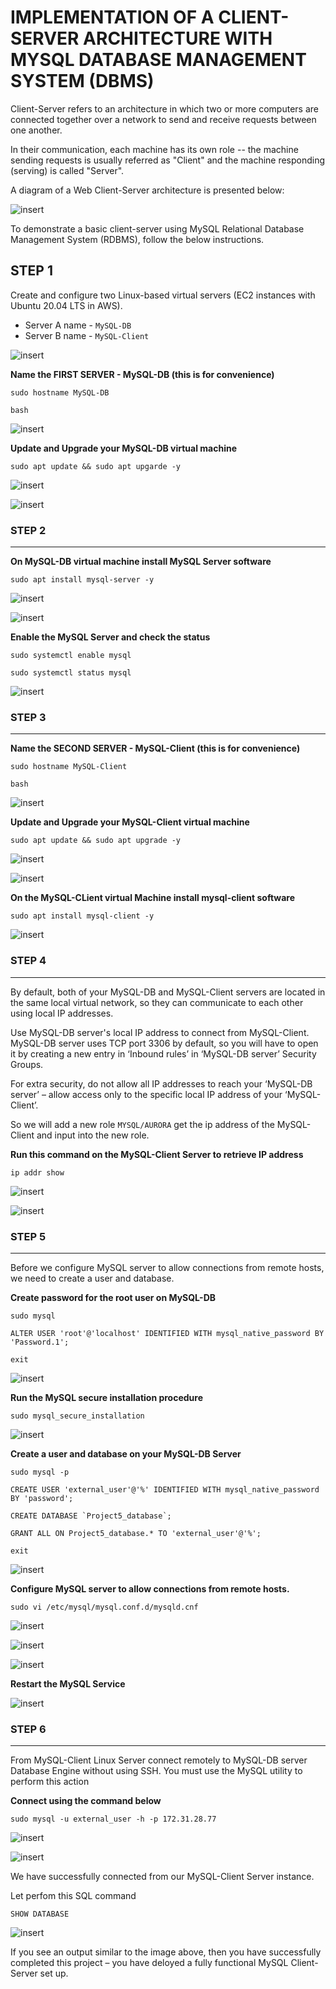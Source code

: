 # **IMPLEMENTATION OF A CLIENT-SERVER ARCHITECTURE WITH MYSQL DATABASE MANAGEMENT SYSTEM (DBMS)**

Client-Server refers to an architecture in which two or more computers are connected together over a network to send and receive requests between one another.

In their communication, each machine has its own role -- the machine sending requests is usually referred as "Client" and the machine responding (serving) is called "Server".

A diagram of a Web Client-Server architecture is presented below:

![insert](./images5/Client-server2.png)

To demonstrate a basic client-server using MySQL Relational Database Management System (RDBMS), follow the below instructions.

## **STEP 1**  

Create and configure two Linux-based virtual servers (EC2 instances with Ubuntu 20.04 LTS in AWS).

* Server A name - `MySQL-DB`
* Server B name - `MySQL-Client`

![insert](./images5/p1.PNG)

**Name the FIRST SERVER - MySQL-DB  (this is for convenience)**

```
sudo hostname MySQL-DB

bash

```

![insert](./images5/p2.PNG)

**Update and Upgrade your MySQL-DB virtual machine**

```
sudo apt update && sudo apt upgarde -y

```

![insert](./images5/p3.PNG)

![insert](./images5/p4.PNG)

### **STEP 2**

---

**On MySQL-DB virtual machine install MySQL Server software**

``````
sudo apt install mysql-server -y
``````

![insert](./images5/p5.PNG)

![insert](./images5/p6.PNG)

**Enable the MySQL Server and check the status**

``````
sudo systemctl enable mysql

sudo systemctl status mysql

``````

![insert](./images5/p7.PNG)

### STEP 3

----

**Name the SECOND SERVER - MySQL-Client (this is for convenience)**

``````
sudo hostname MySQL-Client

bash

``````

![insert](./images5/p8.PNG)

**Update and Upgrade your MySQL-Client virtual machine**

``````
sudo apt update && sudo apt upgrade -y

``````

![insert](./images5/p9.PNG)

![insert](./images5/p10.PNG)

**On the MySQL-CLient virtual Machine install mysql-client software**

``````
sudo apt install mysql-client -y

``````

![insert](./images5/p11.PNG)

### STEP 4

----

By default, both of your MySQL-DB and MySQL-Client servers are located in the same local virtual network, so they can communicate to each other using local IP addresses.

Use MySQL-DB server's local IP address to connect from MySQL-Client. MySQL-DB server uses TCP port 3306 by default, so you will have to open it by creating a new entry in ‘Inbound rules’ in ‘MySQL-DB server’ Security Groups.

For extra security, do not allow all IP addresses to reach your ‘MySQL-DB server’ – allow access only to the specific local IP address of your ‘MySQL-Client’.

So we will add a new role `MYSQL/AURORA` get the ip address of the MySQL-Client and input into the new role.

**Run this command on the MySQL-Client Server to retrieve IP address**

``````
ip addr show
``````

![insert](./images5/p12.PNG)

![insert](./images5/p13.PNG)

### STEP 5

----

Before we configure MySQL server to allow connections from remote hosts, we need to create a user and database.

**Create password for the root user on MySQL-DB**

``````
sudo mysql

ALTER USER 'root'@'localhost' IDENTIFIED WITH mysql_native_password BY 'Password.1';

exit

``````

![insert](./images5/p14.PNG)

**Run the MySQL secure installation procedure**

``````
sudo mysql_secure_installation

``````

![insert](./images5/p15.PNG)

**Create a user and database on your MySQL-DB Server**

``````
sudo mysql -p

CREATE USER 'external_user'@'%' IDENTIFIED WITH mysql_native_password BY 'password';

CREATE DATABASE `Project5_database`;

GRANT ALL ON Project5_database.* TO 'external_user'@'%';

exit

``````

![insert](./images5/p16.PNG)

**Configure MySQL server to allow connections from remote hosts.**

``````
sudo vi /etc/mysql/mysql.conf.d/mysqld.cnf

``````

![insert](./images5/p17.PNG)

![insert](./images5/p18.PNG)

![insert](./images5/p19.PNG)

**Restart the MySQL Service**

![insert](./images5/p20.PNG)

### STEP 6

----

From MySQL-Client Linux Server connect remotely to MySQL-DB server Database Engine without using SSH. You must use the MySQL utility to perform this action

**Connect using the command below**

``````
sudo mysql -u external_user -h -p 172.31.28.77

``````

![insert](./images5/p21.PNG)

![insert](./images5/p22.PNG)

We have successfully connected from our MySQL-Client Server instance.

Let perfom this SQL command

``````
SHOW DATABASE
``````

![insert](./images5/p23.PNG)

If you see an output similar to the image above, then you have successfully completed this project – you have deloyed a fully functional MySQL Client-Server set up.

